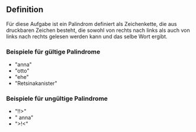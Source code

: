 ## Definition

Für diese Aufgabe ist ein Palindrom definiert
als Zeichenkette, die aus druckbaren Zeichen
besteht, die sowohl von rechts nach links
als auch von links nach rechts gelesen werden kann
und das selbe Wort ergibt.

### Beispiele für gültige Palindrome

* "anna"
* "otto"
* "ehe"
* "Retsinakanister"

### Beispiele für ungültige Palindrome

* "!!>"
* " anna"
* ">!<"
